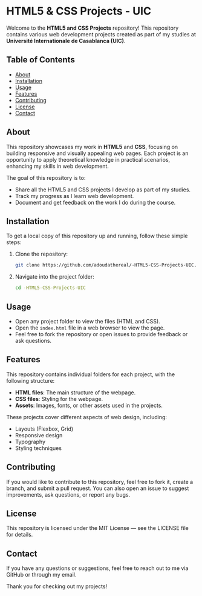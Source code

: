 # HTML5 & CSS Projects - UIC

Welcome to the **HTML5 and CSS Projects** repository! This repository contains various web development projects created as part of my studies at **Université Internationale de Casablanca (UIC)**.

## Table of Contents

- [About](#about)
- [Installation](#installation)
- [Usage](#usage)
- [Features](#features)
- [Contributing](#contributing)
- [License](#license)
- [Contact](#contact)

## About

This repository showcases my work in **HTML5** and **CSS**, focusing on building responsive and visually appealing web pages. Each project is an opportunity to apply theoretical knowledge in practical scenarios, enhancing my skills in web development.

The goal of this repository is to:
- Share all the HTML5 and CSS projects I develop as part of my studies.
- Track my progress as I learn web development.
- Document and get feedback on the work I do during the course.

## Installation

To get a local copy of this repository up and running, follow these simple steps:

1. Clone the repository:
   ```bash
   git clone https://github.com/adoudathereal/-HTML5-CSS-Projects-UIC.git
   ```

2. Navigate into the project folder:
   ```bash
   cd -HTML5-CSS-Projects-UIC
   ```

## Usage

- Open any project folder to view the files (HTML and CSS).
- Open the `index.html` file in a web browser to view the page.
- Feel free to fork the repository or open issues to provide feedback or ask questions.

## Features

This repository contains individual folders for each project, with the following structure:

- **HTML files**: The main structure of the webpage.
- **CSS files**: Styling for the webpage.
- **Assets**: Images, fonts, or other assets used in the projects.

These projects cover different aspects of web design, including:

- Layouts (Flexbox, Grid)
- Responsive design
- Typography
- Styling techniques

## Contributing

If you would like to contribute to this repository, feel free to fork it, create a branch, and submit a pull request. You can also open an issue to suggest improvements, ask questions, or report any bugs.

## License

This repository is licensed under the MIT License — see the LICENSE file for details.

## Contact

If you have any questions or suggestions, feel free to reach out to me via GitHub or through my email.

Thank you for checking out my projects!
